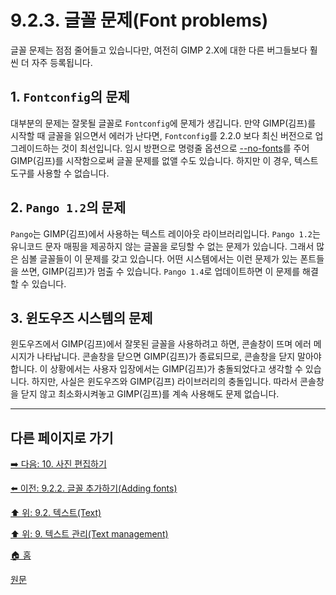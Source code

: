 # 9.2.3. 글꼴 문제(Font problems)
글꼴 문제는 점점 줄어들고 있습니다만, 여전히 GIMP 2.X에 대한 다른 버그들보다 훨씬 더 자주 등록됩니다. 

## 1. `Fontconfig`의 문제
대부분의 문제는 잘못될 글꼴로 `Fontconfig`에 문제가 생깁니다. 만약 GIMP(김프)를 시작할 때 글꼴을 읽으면서 에러가 난다면, `Fontconfig`를 2.2.0 보다 최신 버전으로 업그레이드하는 것이 최선입니다. 임시 방편으로 명령줄 옵션으로 [--no-fonts](./02-01-00-running-gimp.md#02-01-03-a18)를 주어 GIMP(김프)를 시작함으로써 글꼴 문제를 없앨 수도 있습니다. 하지만 이 경우, 텍스트 도구를 사용할 수 없습니다.

## 2. `Pango 1.2`의 문제
`Pango`는 GIMP(김프)에서 사용하는 텍스트 레이아웃 라이브러리입니다. `Pango 1.2`는 유니코드 문자 매핑을 제공하지 않는 글꼴을 로딩할 수 없는 문제가 있습니다. 그래서 많은 심볼 글꼴들이 이 문제를 갖고 있습니다. 어떤 시스템에서는 이런 문제가 있는 폰트들을 쓰면, GIMP(김프)가 멈출 수 있습니다. `Pango 1.4`로 업데이트하면 이 문제를 해결할 수 있습니다.

## 3. 윈도우즈 시스템의 문제
윈도우즈에서 GIMP(김프)에서 잘못된 글꼴을 사용하려고 하면, 콘솔창이 뜨며 에러 메시지가 나타납니다. 콘솔창을 닫으면 GIMP(김프)가 종료되므로, 콘솔창을 닫지 말아야 합니다. 이 상황에서는 사용자 입장에서는 GIMP(김프)가 충돌되었다고 생각할 수 있습니다. 하지만, 사실은 윈도우즈와 GIMP(김프) 라이브러리의 충돌입니다. 따라서 콘솔창을 닫지 않고 최소화시켜놓고 GIMP(김프)를 계속 사용해도 문제 없습니다.

***

## 다른 페이지로 가기
[➡️ 다음: 10. 사진 편집하기](./10-00-enhancing-photographs.md)

[⬅️ 이전: 9.2.2. 글꼴 추가하기(Adding fonts)](./09-02-02-adding-fonts.md)

[⬆️ 위: 9.2. 텍스트(Text)](./09-02-00-text.md)

[⬆️ 위: 9. 텍스트 관리(Text management)](./09-00-text-management.md)

[🏠 홈](./00-home.md)

[원문](https://docs.gimp.org/2.10/ko/gimp-using-fonts.html)

